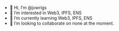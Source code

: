 - 👋 Hi, I’m @jowrigs
- 👀 I’m interested in Web3, IPFS, ENS
- 🌱 I’m currently learning Web3, IPFS, ENS
- 💞️ I’m looking to collaborate on none at the moment.


<!---
jowrigs/jowrigs is a ✨ special ✨ repository because its `README.md` (this file) appears on your GitHub profile.
You can click the Preview link to take a look at your changes.
--->
